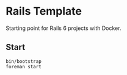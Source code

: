 # Rails Template

Starting point for Rails 6 projects with Docker.

## Start

```
bin/bootstrap
foreman start
```

